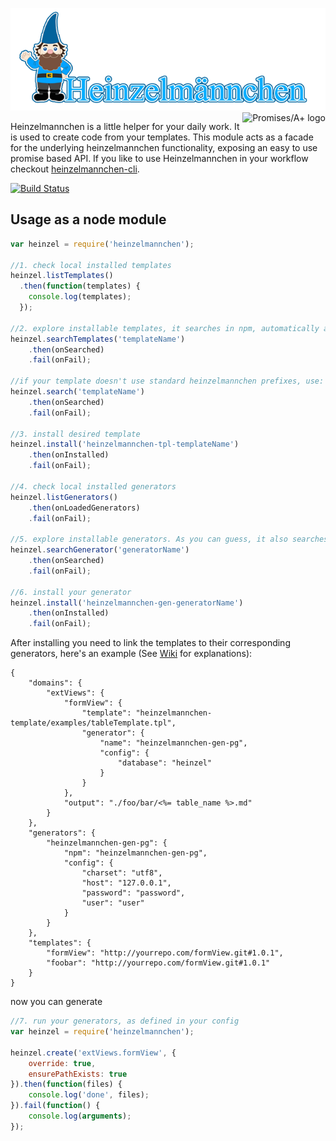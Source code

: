 ![logo](https://raw.githubusercontent.com/heinzelmannchen/heinzelmannchen/master/Heinzelmannchen.png)
<a href="http://promises-aplus.github.com/promises-spec">
    <img src="http://promises-aplus.github.com/promises-spec/assets/logo-small.png"
         align="right" valign="top" alt="Promises/A+ logo" />
</a>

Heinzelmannchen is a little helper for your daily work. It is used to create code from your templates.
This module acts as a facade for the underlying heinzelmannchen functionality, exposing an easy to use promise based API.
If you like to use Heinzelmannchen in your workflow checkout [heinzelmannchen-cli](https://github.com/heinzelmannchen/heinzelmannchen-cli).

[![Build Status](https://travis-ci.org/heinzelmannchen/heinzelmannchen.png?branch=master)](https://travis-ci.org/heinzelmannchen/heinzelmannchen)

Usage as a node module
----------------------
```javascript
var heinzel = require('heinzelmannchen');

//1. check local installed templates
heinzel.listTemplates()
  .then(function(templates) {
    console.log(templates);
  });

//2. explore installable templates, it searches in npm, automatically adding the corresponding prefix 'heinzelmannchen-tpl-'
heinzel.searchTemplates('templateName')
    .then(onSearched)
    .fail(onFail);

//if your template doesn't use standard heinzelmannchen prefixes, use:
heinzel.search('templateName')
    .then(onSearched)
    .fail(onFail);

//3. install desired template
heinzel.install('heinzelmannchen-tpl-templateName')
    .then(onInstalled)
    .fail(onFail);

//4. check local installed generators
heinzel.listGenerators()
    .then(onLoadedGenerators)
    .fail(onFail);

//5. explore installable generators. As you can guess, it also searches in npm with following prefix: 'heinzelmannchen-gen-'
heinzel.searchGenerator('generatorName')
    .then(onSearched)
    .fail(onFail);

//6. install your generator
heinzel.install('heinzelmannchen-gen-generatorName')
    .then(onInstalled)
    .fail(onFail);
```

After installing you need to link the templates to their corresponding generators, here's an example (See [Wiki](https://github.com/heinzelmannchen/BA-Stuff/wiki/Konfiguration---Heinzel) for explanations):
```
{
    "domains": {
        "extViews": {
            "formView": {
                "template": "heinzelmannchen-template/examples/tableTemplate.tpl",
                "generator": {
                    "name": "heinzelmannchen-gen-pg",
                    "config": {
                        "database": "heinzel"
                    }
                }
            },
            "output": "./foo/bar/<%= table_name %>.md"
        }
    },
    "generators": {
        "heinzelmannchen-gen-pg": {
            "npm": "heinzelmannchen-gen-pg",
            "config": {
                "charset": "utf8",
                "host": "127.0.0.1",
                "password": "password",
                "user": "user"
            }
        }
    },
    "templates": {
        "formView": "http://yourrepo.com/formView.git#1.0.1",
        "foobar": "http://yourrepo.com/formView.git#1.0.1"
    }
}
```

now you can generate

```javascript
//7. run your generators, as defined in your config
var heinzel = require('heinzelmannchen');

heinzel.create('extViews.formView', {
    override: true,
    ensurePathExists: true
}).then(function(files) {
    console.log('done', files);
}).fail(function() {
    console.log(arguments);
});

```
